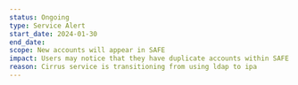 ```yaml
---
status: Ongoing
type: Service Alert
start_date: 2024-01-30 
end_date:
scope: New accounts will appear in SAFE 
impact: Users may notice that they have duplicate accounts within SAFE. username@cirrus will be replicated and a username@eidf will also appear
reason: Cirrus service is transitioning from using ldap to ipa
---
```

